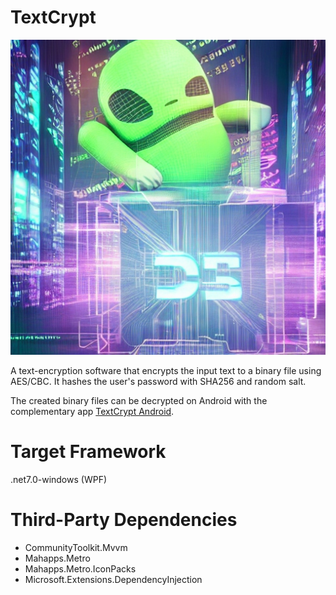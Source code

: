 # TextCrypt

![Logo](https://github.com/mcanyucel/TextCrypt-Windows/blob/master/original.jpeg?raw=true) 

A text-encryption software that encrypts the input text to a binary file using AES/CBC. It hashes the user's password with SHA256 and random salt.

The created binary files can be decrypted on Android with the complementary app [TextCrypt Android](https://github.com/mcanyucel/textcrypt-android). 

# Target Framework
.net7.0-windows (WPF)

# Third-Party Dependencies
* CommunityToolkit.Mvvm
* Mahapps.Metro
* Mahapps.Metro.IconPacks
* Microsoft.Extensions.DependencyInjection